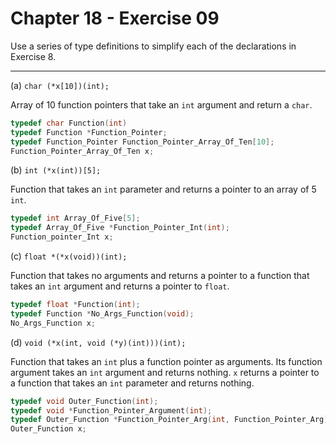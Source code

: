 # Chapter 18 - Exercise 09

Use a series of type definitions to simplify each of the declarations in
Exercise 8.


---

(a) `char (*x[10])(int);`

Array of 10 function pointers that take an `int` argument and return a `char`.

```C
typedef char Function(int)
typedef Function *Function_Pointer;
typedef Function_Pointer Function_Pointer_Array_Of_Ten[10];
Function_Pointer_Array_Of_Ten x;
```

(b) `int (*x(int))[5];` 

Function that takes an `int` parameter and returns a pointer to an array of 5
`int`.

```C
typedef int Array_Of_Five[5];
typedef Array_Of_Five *Function_Pointer_Int(int);
Function_pointer_Int x;
```

(c) `float *(*x(void))(int);`

Function that takes no arguments and returns a pointer to a function that takes
an `int` argument and returns a pointer to `float`. 

```C
typedef float *Function(int);
typedef Function *No_Args_Function(void);
No_Args_Function x;
```

(d) `void (*x(int, void (*y)(int)))(int);`

Function that takes an `int` plus a function pointer as arguments. Its function
argument takes an `int` argument and returns nothing. `x` returns a pointer to a
function that takes an `int` parameter and returns nothing.

```C
typedef void Outer_Function(int);
typedef void *Function_Pointer_Argument(int);
typedef Outer_Function *Function_Pointer_Arg(int, Function_Pointer_Arg);
Outer_Function x;
```
